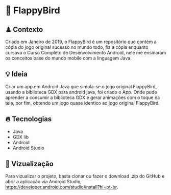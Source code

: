 # 🐤 FlappyBird

## ♟ Contexto

Criado em Janeiro de 2019, o FlappyBird é um repositório que contém a cópia do jogo original sucesso no mundo todo, fiz a cópia enquanto cursava o Curso Completo de Desenvolvimento Android, nele me ensinaram os conceitos base do mundo mobile com a linguagem Java.

## 💡 Ideia

Criar um app em Android Java que simula-se o jogo original FlappyBird, usando a biblioteca GDX para android java, foi criado o App. Onde pude aprender a consumir a bíblioteca GDX e gerar animações com o toque na tela, por fim, obtendo um jogo quase identico ao jogo original FlappyBird.

## 🔥 Tecnologias

- Java
- GDX lib
- Android
- Android Studio

## 👀 Vizualização

Para vizualizar o projeto, basta clonar ou fazer o download .zip do GitHub e abrir a aplicação via Android Studio, https://developer.android.com/studio/install?hl=pt-br.
